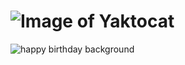 # ![Image of Yaktocat](https://octodex.github.com/images/yaktocat.png)
![happy birthday background](https://user-images.githubusercontent.com/64986054/159390473-295660dc-7815-4876-9598-447b3f4c7ad3.jpg)
